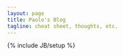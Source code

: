 ```yaml
---
layout: page
title: Paolo's Blog
tagline: cheat sheet, thoughts, etc.
---
```

{% include JB/setup %}
